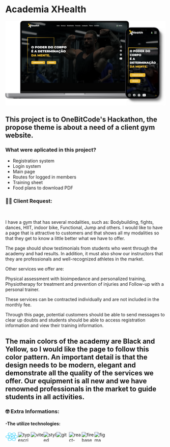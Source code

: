 # <h1>Academia XHealth</h1>

<img alt="Projeto XHealth" src="./public/Mockup-Xhealth.png" />

<h2>This project is to OneBitCode's Hackathon, the propose theme is about a need of a client gym website.</h2>

<h3>What were aplicated in this project?</h3>

<ul>
  <li>Registration system</li>
  <li>Login system</li>
  <li>Main page</li>
  <li>Routes for logged in members</li>
  <li>Training sheet</li>
  <li>Food plans to download PDF</li>
</ul>

<h3>👨‍💻 Client Request:</h3> <br>

I have a gym that has several modalities, such as: Bodybuilding, fights, dances, HIIT, indoor bike, Functional, Jump and others.
I would like to have a page that is attractive to customers and that shows all my modalities so that they get to know a little better what we have to offer.

The page should show testimonials from students who went through the academy and had results. In addition, it must also show our instructors that they are professionals and well-recognized athletes in the market.

Other services we offer are:

Physical assessment with bioimpedance and personalized training, Physiotherapy for treatment and prevention of injuries and Follow-up with a personal trainer.

These services can be contracted individually and are not included in the monthly fee.

Through this page, potential customers should be able to send messages to clear up doubts and students should be able to access registration information and view their training information.

The main colors of the academy are Black and Yellow, so I would like the page to follow this color pattern. An important detail is that the design needs to be modern, elegant and demonstrate all the quality of the services we offer. Our equipment is all new and we have renowned professionals in the market to guide students in all activities.
-- 
<h3>🤓 Extra Informations:</h3>

<h4>-The utilize technologies:</h4>

<div style="display: flex"><br>
  <img align="center" height="30" width="40" alt="react" src="https://raw.githubusercontent.com/devicons/devicon/master/icons/react/react-original.svg">
  <img align="center" height="30" width="40" alt="typescript" src="https://cdn.jsdelivr.net/gh/devicons/devicon/icons/typescript/typescript-original.svg">
  <img align="center" height="30" width="40" alt="vite" src="https://www.svgrepo.com/show/354521/vitejs.svg">
  <img align="center" height="30" width="40" alt="styled components" src="https://blog.nextinnovation.kr/assets/Styled_Components/logo.png">
  <img align="center" height="30" width="40" alt="git" src="https://cdn.jsdelivr.net/gh/devicons/devicon/icons/git/git-original.svg">
  <img align="center" height="30" width="40" alt="react-router" src="https://www.svgrepo.com/show/354262/react-router.svg">
  <img align="center" height="30" width="40" alt="firebase" src="https://www.svgrepo.com/show/303670/firebase-1-logo.svg">
  <img align="center" height="30" width="40" alt="figma" src="https://www.svgrepo.com/show/452202/figma.svg">
</div>
